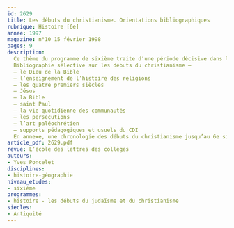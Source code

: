 ```yaml
---
id: 2629
title: Les débuts du christianisme. Orientations bibliographiques 
rubrique: Histoire [6e] 
annee: 1997
magazine: n°10 15 février 1998
pages: 9
description: 
  Ce thème du programme de sixième traite d’une période décisive dans l’histoire religieuse du monde occidental, celle de la victoire du monothéisme. La bibliographie proposée ici aborde l’enseignement de l’histoire des religions, thème commun aux littéraires et aux historiens-géographes.
  Bibliographie sélective sur les débuts du christianisme – 
  – le Dieu de la Bible
  – l’enseignement de l’histoire des religions
  – les quatre premiers siècles
  – Jésus
  – la Bible
  – saint Paul
  – la vie quotidienne des communautés
  – les persécutions
  – l’art paléochrétien
  – supports pédagogiques et usuels du CDI
  En annexe, une chronologie des débuts du christianisme jusqu’au 6e siècle.
article_pdf: 2629.pdf
revue: L’école des lettres des collèges
auteurs:
- Yves Poncelet
disciplines:
- histoire-géographie
niveau_etudes:
- sixième
programmes:
- histoire - les débuts du judaïsme et du christianisme
siecles:
- Antiquité
---
```

